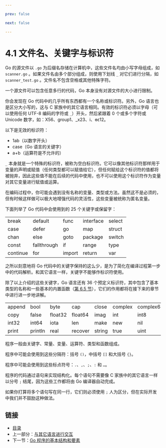 ```yaml
---

prev: false  

next: false  

---
```


# 4.1 文件名、关键字与标识符

Go 的源文件以 `.go` 为后缀名存储在计算机中，这些文件名均由小写字母组成，如 `scanner.go` 。如果文件名由多个部分组成，则使用下划线 `_` 对它们进行分隔，如 `scanner_test.go` 。文件名不包含空格或其他特殊字符。

一个源文件可以包含任意多行的代码，Go 本身没有对源文件的大小进行限制。

你会发现在 Go 代码中的几乎所有东西都有一个名称或标识符。另外，Go 语言也是区分大小写的，这与 C 家族中的其它语言相同。有效的标识符必须以字母（可以使用任何 UTF-8 编码的字符或 `_`）开头，然后紧跟着 0 个或多个字符或 Unicode 数字，如：X56、group1、_x23、i、өԑ12。

以下是无效的标识符： 

- 1ab（以数字开头）
- case（Go 语言的关键字）
- a+b（运算符是不允许的）

`_` 本身就是一个特殊的标识符，被称为空白标识符。它可以像其他标识符那样用于变量的声明或赋值（任何类型都可以赋值给它），但任何赋给这个标识符的值都将被抛弃，因此这些值不能在后续的代码中使用，也不可以使用这个标识符作为变量对其它变量进行赋值或运算。

在编码过程中，你可能会遇到没有名称的变量、类型或方法。虽然这不是必须的，但有时候这样做可以极大地增强代码的灵活性，这些变量被统称为匿名变量。

下面列举了 Go 代码中会使用到的 25 个关键字或保留字：

<table class="table table-bordered table-striped table-condensed">
  <tr>
    <td>break</td>
    <td>default</td>
    <td>func</td>
    <td>interface</td>
    <td>select</td>
  </tr>
  <tr>
    <td>case</td>
    <td>defer</td>
    <td>go</td>
    <td>map</td>
    <td>struct</td>
  </tr>
  <tr>
    <td>chan</td>
    <td>else</td>
    <td>goto</td>
    <td>package</td>
    <td>switch</td>
  </tr>
  <tr>
    <td>const</td>
    <td>fallthrough</td>
    <td>if</td>
    <td>range</td>
    <td>type</td>
  </tr>
  <tr>
    <td>continue</td>
    <td>for</td>
    <td>import</td>
    <td>return</td>
    <td>var</td>
  </tr>
</table>

之所以刻意地将 Go 代码中的关键字保持的这么少，是为了简化在编译过程第一步中的代码解析。和其它语言一样，关键字不能够作标识符使用。

除了以上介绍的这些关键字，Go 语言还有 36 个预定义标识符，其中包含了基本类型的名称和一些基本的内置函数（[第 6.5 节](06.5.md)），它们的作用都将在接下来的章节中进行进一步地讲解。

<table class="table table-bordered table-striped table-condensed">
  <tr>
    <td>append</td>
    <td>bool</td>
    <td>byte</td>
    <td>cap</td>
    <td>close</td>
    <td>complex</td>
    <td>complex64</td>
    <td>complex128</td>
    <td>uint16</td>
  </tr>
  <tr>
    <td>copy</td>
    <td>false</td>
    <td>float32</td>
    <td>float64</td>
    <td>imag</td>
    <td>int</td>
    <td>int8</td>
    <td>int16</td>
    <td>uint32</td>
  </tr>
  <tr>
    <td>int32</td>
    <td>int64</td>
    <td>iota</td>
    <td>len</td>
    <td>make</td>
    <td>new</td>
    <td>nil</td>
    <td>panic</td>
    <td>uint64</td>
  </tr>
  <tr>
    <td>print</td>
    <td>println</td>
    <td>real</td>
    <td>recover</td>
    <td>string</td>
    <td>true</td>
    <td>uint</td>
    <td>uint8</td>
    <td>uintptr</td>
  </tr>
</table>

程序一般由关键字、常量、变量、运算符、类型和函数组成。

程序中可能会使用到这些分隔符：括号 `()`，中括号 `[]` 和大括号 `{}`。

程序中可能会使用到这些标点符号：`.`、`,`、`;`、`:` 和 `…`。

程序的代码通过语句来实现结构化。每个语句不需要像 C 家族中的其它语言一样以分号 `;` 结尾，因为这些工作都将由 Go 编译器自动完成。

如果你打算将多个语句写在同一行，它们则必须使用 `;` 人为区分，但在实际开发中我们并不鼓励这种做法。

## 链接

- [目录](directory.md)
- 上一部分：[与其它语言进行交互](03.9.md)
- 下一节：[Go 程序的基本结构和要素](04.2.md)
